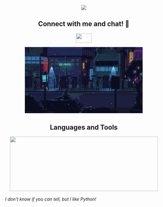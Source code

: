 <p align="center">
  <img src="https://capsule-render.vercel.app/api?type=waving&height=300&color=gradient&text=Hello!&animation=scaleIn"/>
</p>
<h2 align="center"> Connect with me and chat! 💭</h2>

<p align="center">
  <a href="https://linkedin.com/in/vishal-mehta-0a1798294" target="blank"><img align="center" src="https://raw.githubusercontent.com/rahuldkjain/github-profile-readme-generator/master/src/images/icons/Social/linked-in-alt.svg" height="30" width="50" /></a>
</p>

<p align="center">
  <img src="https://raw.githubusercontent.com/VishalMehta06/VishalMehta06/refs/heads/main/assets/chillin.gif" height="50%" width="75%">
</p>

<h2 align="center">Languages and Tools</h2>

<p align="center"><img height=175 width=475 src="https://github-readme-stats.vercel.app/api/top-langs?username=vishalmehta06&show_icons=true&locale=en&layout=compact&text_color=000&icon_color=000&bg_color=0,ea6161,ffc64d,fffc4d,52fa5a&theme=graywhite" /> </p>

*I don't know if you can tell, but I like Python!*

